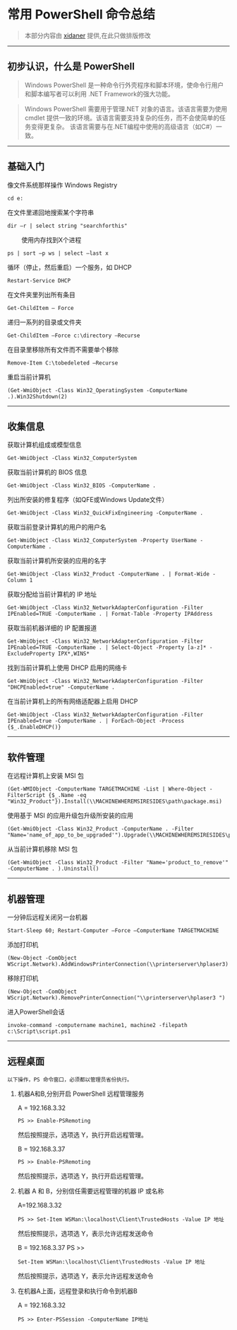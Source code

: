 # 常用 PowerShell 命令总结

> 本部分内容由 [xidaner](https://github.com/xidaner) 提供,在此只做排版修改

---

## 初步认识，什么是 PowerShell

> Windows PowerShell 是一种命令行外壳程序和脚本环境，使命令行用户和脚本编写者可以利用 .NET Framework的强大功能。

> Windows PowerShell 需要用于管理.NET 对象的语言。该语言需要为使用cmdlet 提供一致的环境。该语言需要支持复杂的任务，而不会使简单的任务变得更复杂。 该语言需要与在.NET编程中使用的高级语言（如C#）一致。

---

## 基础入门

像文件系统那样操作 Windows Registry
```
cd e:
```

在文件里递回地搜索某个字符串
```
dir –r | select string "searchforthis"
```
　　
使用内存找到X个进程
```
ps | sort –p ws | select –last x
```

循环（停止，然后重启）一个服务，如 DHCP
```
Restart-Service DHCP
```

在文件夹里列出所有条目
```
Get-ChildItem – Force
```

递归一系列的目录或文件夹
```
Get-ChildItem –Force c:\directory –Recurse
```

在目录里移除所有文件而不需要单个移除
```
Remove-Item C:\tobedeleted –Recurse
```

重启当前计算机
```
(Get-WmiObject -Class Win32_OperatingSystem -ComputerName .).Win32Shutdown(2)
```

---

## 收集信息

获取计算机组成或模型信息
```
Get-WmiObject -Class Win32_ComputerSystem
```

获取当前计算机的 BIOS 信息
```
Get-WmiObject -Class Win32_BIOS -ComputerName .
```

列出所安装的修复程序（如QFE或Windows Update文件）
```
Get-WmiObject -Class Win32_QuickFixEngineering -ComputerName .
```

获取当前登录计算机的用户的用户名
```
Get-WmiObject -Class Win32_ComputerSystem -Property UserName -ComputerName .
```

获取当前计算机所安装的应用的名字
```
Get-WmiObject -Class Win32_Product -ComputerName . | Format-Wide -Column 1
```

获取分配给当前计算机的 IP 地址
```
Get-WmiObject -Class Win32_NetworkAdapterConfiguration -Filter IPEnabled=TRUE -ComputerName . | Format-Table -Property IPAddress
```

获取当前机器详细的 IP 配置报道
```
Get-WmiObject -Class Win32_NetworkAdapterConfiguration -Filter IPEnabled=TRUE -ComputerName . | Select-Object -Property [a-z]* -ExcludeProperty IPX*,WINS*
```

找到当前计算机上使用 DHCP 启用的网络卡
```
Get-WmiObject -Class Win32_NetworkAdapterConfiguration -Filter "DHCPEnabled=true" -ComputerName .
```

在当前计算机上的所有网络适配器上启用 DHCP
```
Get-WmiObject -Class Win32_NetworkAdapterConfiguration -Filter IPEnabled=true -ComputerName . | ForEach-Object -Process {$_.EnableDHCP()}
```

---

## 软件管理

在远程计算机上安装 MSI 包
```
(Get-WMIObject -ComputerName TARGETMACHINE -List | Where-Object -FilterScript {$_.Name -eq "Win32_Product"}).Install(\\MACHINEWHEREMSIRESIDES\path\package.msi)
```

使用基于 MSI 的应用升级包升级所安装的应用
```
(Get-WmiObject -Class Win32_Product -ComputerName . -Filter "Name='name_of_app_to_be_upgraded'").Upgrade(\\MACHINEWHEREMSIRESIDES\path\upgrade_package.msi)
```

从当前计算机移除 MSI 包
```
(Get-WmiObject -Class Win32_Product -Filter "Name='product_to_remove'" -ComputerName . ).Uninstall()
```

---

## 机器管理

一分钟后远程关闭另一台机器
```
Start-Sleep 60; Restart-Computer –Force –ComputerName TARGETMACHINE
```

添加打印机
```
(New-Object -ComObject WScript.Network).AddWindowsPrinterConnection(\\printerserver\hplaser3)
```

移除打印机
```
(New-Object -ComObject WScript.Network).RemovePrinterConnection("\\printerserver\hplaser3 ")
```

进入PowerShell会话
```
invoke-command -computername machine1, machine2 -filepath c:\Script\script.ps1
```

---

## 远程桌面

`以下操作，PS 命令窗口，必须都以管理员省份执行。`

1. 机器A和B,分别开启 PowerShell 远程管理服务

    A = 192.168.3.32
    ```
    PS >> Enable-PSRemoting
    ```
    然后按照提示，选项选 Y，执行开启远程管理。

    B = 192.168.3.37
    ```
    PS >> Enable-PSRemoting
    ```
    然后按照提示，选项选 Y，执行开启远程管理。

2. 机器 A 和 B，分别信任需要远程管理的机器 IP 或名称

    A=192.168.3.32
    ```
    PS >> Set-Item WSMan:\localhost\Client\TrustedHosts -Value IP 地址
    ```
    然后按照提示，选项选 Y，表示允许远程发送命令

    B = 192.168.3.37
    PS >>
    ```
    Set-Item WSMan:\localhost\Client\TrustedHosts -Value IP 地址
    ```
    然后按照提示，选项选 Y，表示允许远程发送命令

3. 在机器A上面，远程登录和执行命令到机器B

    A = 192.168.3.32
    ```
    PS >> Enter-PSSession -ComputerName IP地址
    ```
